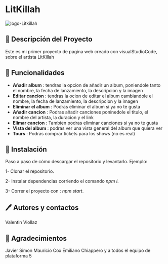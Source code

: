 # LitKillah

![logo-Litkillah](https://th.bing.com/th/id/OIP.cjJ9AbkFm1KAU7CmjlVEGgHaHa?rs=1&pid=ImgDetMain)

## 📝 Descripción del Proyecto

Este es mi primer proyecto de pagina web creado con visualStudioCode, sobre el artista LitKillah

## 🔨 Funcionalidades 

- **Añadir album** : tendras la opcion de añadir un album, poniendole tanto el nombre, la fecha de lanzamiento, la descripcion y la imagen
- **Editar cancion** : tendras la ocion de editar el album cambiandole el nombre, la fecha de lanzamiento, la descripcion y la imagen
- **Eliminar el album** : Podras eliminar el album si ya no te gusta
- **Añadir cancion** : Podras añadir canciones poninedole el titulo, el nombre del artista, la duracion y el link
- **Elimar cancion** : Tambien podras eliminar canciones si ya no te gusta
- **Vista del album** : podras ver una vista general del album que quiera ver
- **Tours** : Podras comprar tickets para los shows (no es real)


## 🔧 Instalación 

Paso a paso de cómo descargar el repositorio y levantarlo. Ejemplo: 

1- Clonar el repositorio.

2- Instalar dependencias corriendo el comando _npm i_.

3- Correr el proyecto con : _npm start_.

##  🖊️  Autores y contactos
Valentin Viollaz

## 🎁 Agradecimientos 
Javier Simon
Mauricio Cox
Emiliano Chiappero
y a todos el equipo de plataforma 5

